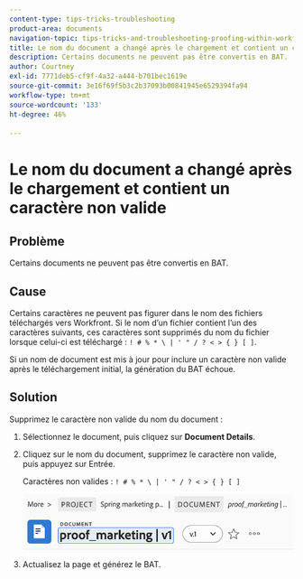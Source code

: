 ```yaml
---
content-type: tips-tricks-troubleshooting
product-area: documents
navigation-topic: tips-tricks-and-troubleshooting-proofing-within-workfront
title: Le nom du document a changé après le chargement et contient un caractère non valide
description: Certains documents ne peuvent pas être convertis en BAT.
author: Courtney
exl-id: 7771deb5-cf9f-4a32-a444-b701bec1619e
source-git-commit: 3e16f69f5b3c2b37093b00841945e6529394fa94
workflow-type: tm+mt
source-wordcount: '133'
ht-degree: 46%

---
```


# Le nom du document a changé après le chargement et contient un caractère non valide

## Problème

Certains documents ne peuvent pas être convertis en BAT.

## Cause

Certains caractères ne peuvent pas figurer dans le nom des fichiers téléchargés vers Workfront. Si le nom d’un fichier contient l’un des caractères suivants, ces caractères sont supprimés du nom du fichier lorsque celui-ci est téléchargé : `! # % * \ | ' " / ? < > { } [ ]`.

Si un nom de document est mis à jour pour inclure un caractère non valide après le téléchargement initial, la génération du BAT échoue.

## Solution

Supprimez le caractère non valide du nom du document :

1. Sélectionnez le document, puis cliquez sur **Document Details**.
1. Cliquez sur le nom du document, supprimez le caractère non valide, puis appuyez sur Entrée.

   Caractères non valides : `! # % * \ | ' " / ? < > { } [ ]`

   ![](assets/doc-name.png)

1. Actualisez la page et générez le BAT.
